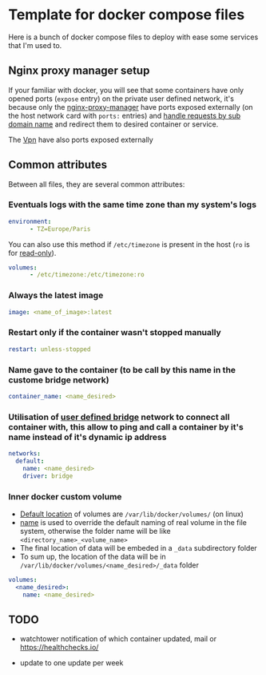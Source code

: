 # Template for docker compose files

Here is a bunch of docker compose files to deploy with ease some services that I'm used to.

## Nginx proxy manager setup

If your familiar with docker, you will see that some containers have only opened ports (`expose` entry) on the private user defined network, it's because only the [nginx-proxy-manager](https://github.com/NginxProxyManager/nginx-proxy-manager/tree/master)   have ports exposed externally (on the host network card with `ports:` entries) and [handle requests by sub domain name](https://en.wikipedia.org/wiki/Reverse_proxy) and redirect them to desired container or service.

The [Vpn](https://www.wireguard.com/) have also ports exposed externally

## Common attributes

Between all files, they are several common attributes:

### Eventuals logs with the same time zone than my system's logs

```yaml
environment:
      - TZ=Europe/Paris
```

You can also use this method if `/etc/timezone` is present in the host (`ro` is for [read-only](https://docs.docker.com/storage/volumes/#use-a-read-only-volume)).

```yaml
volumes:
      - /etc/timezone:/etc/timezone:ro
```

### Always the latest image

```yaml
image: <name_of_image>:latest
```

### Restart only if the container wasn't stopped manually

```yaml
restart: unless-stopped
```

### Name gave to the container (to be call by this name in the custome bridge network)

```yaml
container_name: <name_desired>
```

### Utilisation of [user defined bridge](https://docs.docker.com/network/bridge/#differences-between-user-defined-bridges-and-the-default-bridge) network to connect all container with, this allow to ping and call a container by it's name instead of it's dynamic ip address

```yaml
networks:
  default:
    name: <name_desired>
    driver: bridge
```

### Inner docker custom volume

- [Default location](https://docs.docker.com/storage/#choose-the-right-type-of-mount) of volumes are `/var/lib/docker/volumes/` (on linux)
- [name](https://docs.docker.com/compose/compose-file/compose-file-v3/#name) is used to override the default naming of real volume in the file system, otherwise the folder name will be like `<directory_name>_<volume_name>`
- The final location of data will be embeded in a `_data` subdirectory folder
- To sum up, the location of the data will be in `/var/lib/docker/volumes/<name_desired>/_data` folder

```yaml
volumes:
  <name_desired>: 
    name: <name_desired>
```

## TODO

- watchtower notification of which container updated, mail or <https://healthchecks.io/>

- update to one update per week
